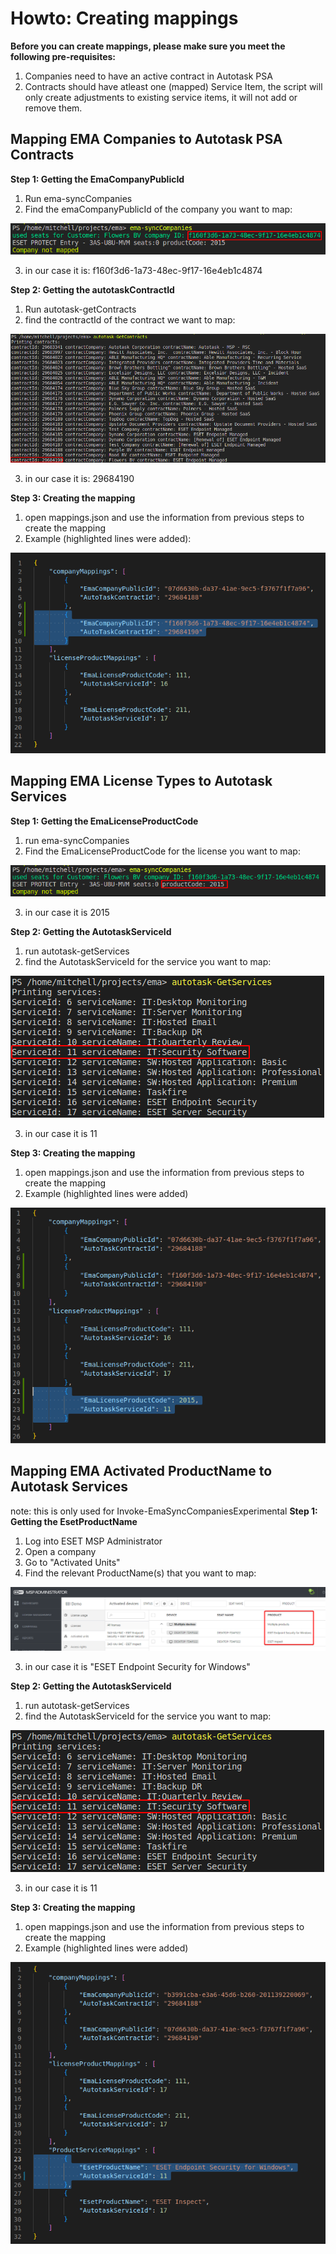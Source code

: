 # Howto: Creating mappings

**Before you can create mappings, please make sure you meet the following pre-requisites:**
1. Companies need to have an active contract in Autotask PSA
2. Contracts should have atleast one (mapped) Service Item, the script will only create adjustments to existing service items, it will not add or remove them. 

## Mapping EMA Companies to Autotask PSA Contracts
**Step 1: Getting the EmaCompanyPublicId**
1. Run ema-syncCompanies
2. Find the emaCompanyPublicId of the company you want to map:

![emaCompanyPublicId](images/emaCompanyPublicId.png)

3. in our case it is: f160f3d6-1a73-48ec-9f17-16e4eb1c4874

**Step 2: Getting the autotaskContractId**
1. Run autotask-getContracts
2. find the contractId of the contract we want to map:

![autotaskContractId](images/autotaskContractId.png)

3. in our case it is: 29684190

**Step 3: Creating the mapping**
1. open mappings.json and use the information from previous steps to create the mapping
2. Example (highlighted lines were added): 

![CompanyMappingExample](images/CompanyMappingExample.png)

## Mapping EMA License Types to Autotask Services
**Step 1: Getting the EmaLicenseProductCode**
1. run ema-syncCompanies
2. Find the EmaLicenseProductCode for the license you want to map:

![EmaLicenseProductCode](images/emaLicenseProductCode.png)

3. in our case it is 2015

**Step 2: Getting the AutotaskServiceId**
1. run autotask-getServices
2. find the AutotaskServiceId for the service you want to map:

![AutotaskServiceId](images/autotaskServiceId.png)

3. in our case it is 11

**Step 3: Creating the mapping**
1. open mappings.json and use the information from previous steps to create the mapping
2. Example (highlighted lines were added)

![LicenseMappingExample](images/LicenseMappingExample.png)

## Mapping EMA Activated ProductName to Autotask Services

note: this is only used for Invoke-EmaSyncCompaniesExperimental
**Step 1: Getting the EsetProductName**
1. Log into ESET MSP Administrator
2. Open a company
3. Go to "Activated Units"
4. Find the relevant ProductName(s) that you want to map: 


![EmaLicenseProductCode](images/EMA_ActivatedDevices_ProductName.png)

3. in our case it is "ESET Endpoint Security for Windows"

**Step 2: Getting the AutotaskServiceId**
1. run autotask-getServices
2. find the AutotaskServiceId for the service you want to map:

![AutotaskServiceId](images/autotaskServiceId.png)

3. in our case it is 11

**Step 3: Creating the mapping**
1. open mappings.json and use the information from previous steps to create the mapping
2. Example (highlighted lines were added)

![ProductServiceMappingExample](images/ProductServiceMappingsExample.png)